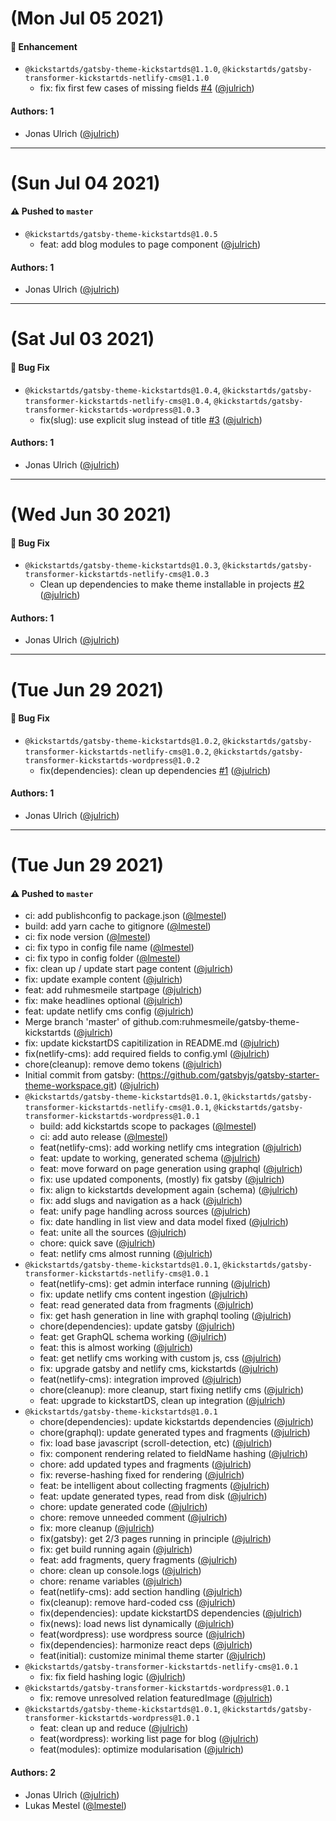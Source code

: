# (Mon Jul 05 2021)

#### 🚀 Enhancement

- `@kickstartds/gatsby-theme-kickstartds@1.1.0`, `@kickstartds/gatsby-transformer-kickstartds-netlify-cms@1.1.0`
  - fix: fix first few cases of missing fields [#4](https://github.com/kickstartDS/gatsby-theme-kickstartDS/pull/4) ([@julrich](https://github.com/julrich))

#### Authors: 1

- Jonas Ulrich ([@julrich](https://github.com/julrich))

---

# (Sun Jul 04 2021)

#### ⚠️ Pushed to `master`

- `@kickstartds/gatsby-theme-kickstartds@1.0.5`
  - feat: add blog modules to page component ([@julrich](https://github.com/julrich))

#### Authors: 1

- Jonas Ulrich ([@julrich](https://github.com/julrich))

---

# (Sat Jul 03 2021)

#### 🐛 Bug Fix

- `@kickstartds/gatsby-theme-kickstartds@1.0.4`, `@kickstartds/gatsby-transformer-kickstartds-netlify-cms@1.0.4`, `@kickstartds/gatsby-transformer-kickstartds-wordpress@1.0.3`
  - fix(slug): use explicit slug instead of title [#3](https://github.com/kickstartDS/gatsby-theme-kickstartDS/pull/3) ([@julrich](https://github.com/julrich))

#### Authors: 1

- Jonas Ulrich ([@julrich](https://github.com/julrich))

---

# (Wed Jun 30 2021)

#### 🐛 Bug Fix

- `@kickstartds/gatsby-theme-kickstartds@1.0.3`, `@kickstartds/gatsby-transformer-kickstartds-netlify-cms@1.0.3`
  - Clean up dependencies to make theme installable in projects [#2](https://github.com/kickstartDS/gatsby-theme-kickstartDS/pull/2) ([@julrich](https://github.com/julrich))

#### Authors: 1

- Jonas Ulrich ([@julrich](https://github.com/julrich))

---

# (Tue Jun 29 2021)

#### 🐛 Bug Fix

- `@kickstartds/gatsby-theme-kickstartds@1.0.2`, `@kickstartds/gatsby-transformer-kickstartds-netlify-cms@1.0.2`, `@kickstartds/gatsby-transformer-kickstartds-wordpress@1.0.2`
  - fix(dependencies): clean up dependencies [#1](https://github.com/kickstartDS/gatsby-theme-kickstartDS/pull/1) ([@julrich](https://github.com/julrich))

#### Authors: 1

- Jonas Ulrich ([@julrich](https://github.com/julrich))

---

# (Tue Jun 29 2021)

#### ⚠️ Pushed to `master`

- ci: add publishconfig to package.json ([@lmestel](https://github.com/lmestel))
- build: add yarn cache to gitignore ([@lmestel](https://github.com/lmestel))
- ci: fix node version ([@lmestel](https://github.com/lmestel))
- ci: fix typo in config file name ([@lmestel](https://github.com/lmestel))
- ci: fix typo in config folder ([@lmestel](https://github.com/lmestel))
- fix: clean up / update start page content ([@julrich](https://github.com/julrich))
- fix: update example content ([@julrich](https://github.com/julrich))
- feat: add ruhmesmeile startpage ([@julrich](https://github.com/julrich))
- fix: make headlines optional ([@julrich](https://github.com/julrich))
- feat: update netlify cms config ([@julrich](https://github.com/julrich))
- Merge branch 'master' of github.com:ruhmesmeile/gatsby-theme-kickstartds ([@julrich](https://github.com/julrich))
- fix: update kickstartDS capitilization in README.md ([@julrich](https://github.com/julrich))
- fix(netlify-cms): add required fields to config.yml ([@julrich](https://github.com/julrich))
- chore(cleanup): remove demo tokens ([@julrich](https://github.com/julrich))
- Initial commit from gatsby: (https://github.com/gatsbyjs/gatsby-starter-theme-workspace.git) ([@julrich](https://github.com/julrich))
- `@kickstartds/gatsby-theme-kickstartds@1.0.1`, `@kickstartds/gatsby-transformer-kickstartds-netlify-cms@1.0.1`, `@kickstartds/gatsby-transformer-kickstartds-wordpress@1.0.1`
  - build: add kickstartds scope to packages ([@lmestel](https://github.com/lmestel))
  - ci: add auto release ([@lmestel](https://github.com/lmestel))
  - feat(netlify-cms): add working netlify cms integration ([@julrich](https://github.com/julrich))
  - feat: update to working, generated schema ([@julrich](https://github.com/julrich))
  - feat: move forward on page generation using graphql ([@julrich](https://github.com/julrich))
  - fix: use updated components, (mostly) fix gatsby ([@julrich](https://github.com/julrich))
  - fix: align to kickstartds development again (schema) ([@julrich](https://github.com/julrich))
  - fix: add slugs and navigation as a hack ([@julrich](https://github.com/julrich))
  - feat: unify page handling across sources ([@julrich](https://github.com/julrich))
  - fix: date handling in list view and data model fixed ([@julrich](https://github.com/julrich))
  - feat: unite all the sources ([@julrich](https://github.com/julrich))
  - chore: quick save ([@julrich](https://github.com/julrich))
  - feat: netlify cms almost running ([@julrich](https://github.com/julrich))
- `@kickstartds/gatsby-theme-kickstartds@1.0.1`, `@kickstartds/gatsby-transformer-kickstartds-netlify-cms@1.0.1`
  - feat(netlify-cms): get admin interface running ([@julrich](https://github.com/julrich))
  - fix: update netlify cms content ingestion ([@julrich](https://github.com/julrich))
  - feat: read generated data from fragments ([@julrich](https://github.com/julrich))
  - fix: get hash generation in line with graphql tooling ([@julrich](https://github.com/julrich))
  - chore(dependencies): update gatsby ([@julrich](https://github.com/julrich))
  - feat: get GraphQL schema working ([@julrich](https://github.com/julrich))
  - feat: this is almost working ([@julrich](https://github.com/julrich))
  - feat: get netlify cms working with custom js, css ([@julrich](https://github.com/julrich))
  - fix: upgrade gatsby and netlify cms, kickstartds ([@julrich](https://github.com/julrich))
  - feat(netlify-cms): integration improved ([@julrich](https://github.com/julrich))
  - chore(cleanup): more cleanup, start fixing netlify cms ([@julrich](https://github.com/julrich))
  - feat: upgrade to kickstartDS, clean up integration ([@julrich](https://github.com/julrich))
- `@kickstartds/gatsby-theme-kickstartds@1.0.1`
  - chore(dependencies): update kickstartds dependencies ([@julrich](https://github.com/julrich))
  - chore(graphql): update generated types and fragments ([@julrich](https://github.com/julrich))
  - fix: load base javascript (scroll-detection, etc) ([@julrich](https://github.com/julrich))
  - fix: component rendering related to fieldName hashing ([@julrich](https://github.com/julrich))
  - chore: add updated types and fragments ([@julrich](https://github.com/julrich))
  - fix: reverse-hashing fixed for rendering ([@julrich](https://github.com/julrich))
  - feat: be intelligent about collecting fragments ([@julrich](https://github.com/julrich))
  - feat: update generated types, read from disk ([@julrich](https://github.com/julrich))
  - chore: update generated code ([@julrich](https://github.com/julrich))
  - chore: remove unneeded comment ([@julrich](https://github.com/julrich))
  - fix: more cleanup ([@julrich](https://github.com/julrich))
  - fix(gatsby): get 2/3 pages running in principle ([@julrich](https://github.com/julrich))
  - fix: get build running again ([@julrich](https://github.com/julrich))
  - feat: add fragments, query fragments ([@julrich](https://github.com/julrich))
  - chore: clean up console.logs ([@julrich](https://github.com/julrich))
  - chore: rename variables ([@julrich](https://github.com/julrich))
  - feat(netlify-cms): add section handling ([@julrich](https://github.com/julrich))
  - fix(cleanup): remove hard-coded css ([@julrich](https://github.com/julrich))
  - fix(dependencies): update kickstartDS dependencies ([@julrich](https://github.com/julrich))
  - fix(news): load news list dynamically ([@julrich](https://github.com/julrich))
  - feat(wordpress): use wordpress source ([@julrich](https://github.com/julrich))
  - fix(dependencies): harmonize react deps ([@julrich](https://github.com/julrich))
  - feat(initial): customize minimal theme starter ([@julrich](https://github.com/julrich))
- `@kickstartds/gatsby-transformer-kickstartds-netlify-cms@1.0.1`
  - fix: fix field hashing logic ([@julrich](https://github.com/julrich))
- `@kickstartds/gatsby-transformer-kickstartds-wordpress@1.0.1`
  - fix: remove unresolved relation featuredImage ([@julrich](https://github.com/julrich))
- `@kickstartds/gatsby-theme-kickstartds@1.0.1`, `@kickstartds/gatsby-transformer-kickstartds-wordpress@1.0.1`
  - feat: clean up and reduce ([@julrich](https://github.com/julrich))
  - feat(wordpress): working list page for blog ([@julrich](https://github.com/julrich))
  - feat(modules): optimize modularisation ([@julrich](https://github.com/julrich))

#### Authors: 2

- Jonas Ulrich ([@julrich](https://github.com/julrich))
- Lukas Mestel ([@lmestel](https://github.com/lmestel))
